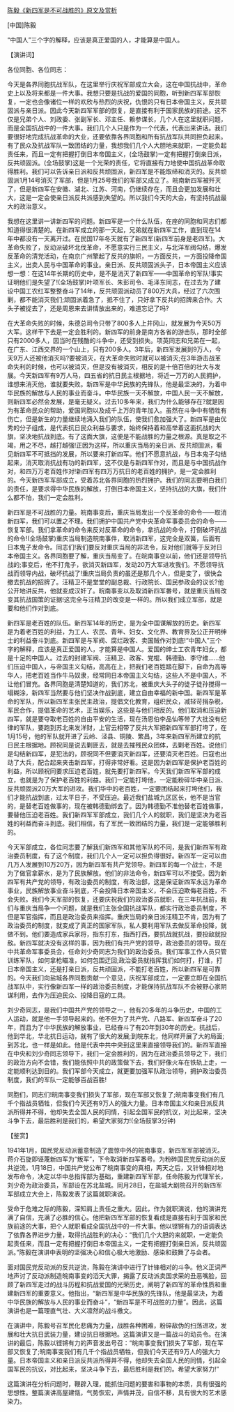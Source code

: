[陈毅《新四军是不可战胜的》原文及赏析](https://www.vrrw.net/wx/14698.html)

[中国]陈毅

“中国人”三个字的解释，应该是真正爱国的人，才能算是中国人。

【演讲词】

各位同胞、各位同志：

今天是各界同胞抗战军队，在这里举行庆祝军部成立大会，这在中国抗战中，革命史上以及将来都是一件大事。我想只要是抗战的爱国的同胞，听到新四军军部恢复，一定也会像诸位一样的欢欣与热烈的庆祝，仇恨的只有日本帝国主义，反共顽固派与亲日派。因此今天新四军军部的恢复，是直接有利于国家民族的前途。这不仅是兄弟个人、刘政委、张副军长、邓主任、赖参谋长，几个人在这里就职问题，而是全国抗战中的一件大事。我们几个人只是作为一个代表，代表出来讲话。我们要很好地完成抗战革命的大业，还要依靠各界同胞和所有抗战军队共同担负起来。有了民众及抗战军队一致团结的力量，我想我们几个人大胆地来就职，一定能负起责任来，而且一定有把握打倒日本帝国主义，(全场鼓掌)一定有把握打倒亲日派，反共顽固派。(全场鼓掌)这是一个光荣的责任，它将直接有力地使中国抗战革命取得胜利。我们可以告诉亲日派和反共顽固派，新四军是不能取缔和消灭的。反共顽固派1月14号消灭了军部，但是1月25号我们的军部又成立了。皖南新四军被歼灭了，但是新四军在安徽、湖北、江苏、河南，仍继续存在，而且会更加发展和壮大，这是一定会使亲日派反共派感到失望的。所以我们今天的大会，有坚持抗战最大的政治意义。

我想在这里讲一讲新四军的问题。新四军是一个什么队伍，在座的同胞和同志们都知道得很清楚的。在新四军成立的那一天起，兄弟就在新四军工作，直到现在14年中都没有一天离开过。在民国17年冬天就有了新四军(新四军前身是老四军)。大革命失败了，反动派破坏北伐革命，不愿意实行三民主义，与北洋军阀勾结，爆发反革命的清党活动，在南京广州擎起了反共的旗帜，一方面反共，一方面投降帝国主义，出卖人民与中国革命的事业。亲日派、反共顽固派头子，日本帝国主义应该想一想：在这14年长期的历史中，是不是消灭了新四军——中国革命的军队!事实证明他们是失望了!(全场鼓掌)叶项军长、朱彭司令、毛泽东同志，在过去为了建设中国工农红军整整奋斗了14年，反共顽固派动员了800万大兵，经过了六次围剿，都不能消灭我们;顽固派着急了，抵不住了，只好拿下反共的招牌来合作。大头子被捉去了，还是周恩来去讲情放出来的，难道忘记了吗?

在大革命失败的时候，朱德总司令只带了800多人上井冈山，就发展为今天50万大军。这样干下去是一定会胜利的。新四军的前身是南方各省的游击队，那时全部只有2000多人，因当时在残酷的斗争中，还受到损失。项英同志和兄弟在一起，在广东、江西交界的一个山上，只有200多人。3年后，新四军发展到9万人，今天9万人还被他消灭吗?要被消灭，在大革命失败时就可以被消灭;在3年游击战革命失利的时候，也可以被消灭，但是没有被消灭，相反的是十倍百倍的壮大与发展。今天新四军有9万人马，四五省的抗日民主根据地，将近一万万的人民拥护，谁想来消灭他，谁就要失败。新四军是中华民族的先锋队，他是最坚决的，为着中华民族的解放与人民的事业而奋斗。中华民族一天不解放，中国人民一天不解放，则新四军必然会发展，是毫无疑义。过去10多年来，我们为什么能够存在?就是因为有革命民众的帮助，爱国同胞以及成千上万的青年加入。虽然在斗争中有牺牲有伤亡，但是新生的力量继续地涌入我们的队伍，使我们愈加强大了。新四军是由优秀的分子组成，是代表抗日民众利益与要求，始终保持着和高举着这面抗战的大旗，坚决地抗战到底。有了这面大旗，这便是不能战胜的力量之根源。真是取之不竭，用之不尽，越打越强!正因为这样，所以重庆当局的亲日派、反共顽固派，看见新四军不可抵挡的发展，所以要来打新四军。他们不愿意抗战，与日本鬼子勾结起来，消灭取消抗战有功的新四军，这不仅是与新四军作对，而且是与中国抗战作对，和四万万老百姓作对!新四军有四万万抗日的老百姓的拥护，是一定会胜利的。今天新四军军部成立，受着苏北各界同胞的热烈拥护。我们的同志要明白我们的责任，是要求得中华民族的解放，打倒日本帝国主义，坚持抗战的大旗，我们什么都不怕，我们一定会胜利。



新四军是不可战胜的力量。皖南事变后，重庆当局发出一个反革命的命令——取消新四军，我们可以置之不理。我们拥护中国共产党中央革命军事委员会的命令——恢复军部。我们拿革命的命令来反对反革命的命令，拿抗战的命令，打倒破坏抗战的命令!(全场鼓掌)重庆当局制造皖南事件，取消新四军，这完全是双簧，后面有日本鬼子发命令。同志们!我们要反对重庆当局的非法令，反对他们就等于反对日本帝国主义。各界同胞要了解，重庆当局变了。在皖南事变以前，他们还是领导抗战的;事变后，他不打鬼子，欲消灭新四军，发动20万大军进攻我们。不愿领导抗战而领导内战，破坏抗战了!重庆当局负责的虽还是那几个人，但是变了，很快会撤去抗战的招牌了。汪精卫不是堂堂的副总裁、行政院长、国民参政会的议长?他公开地讲反共，他就变成汉奸了。皖南事变以及取消新四军番号，就是重庆当局改变其抗战国策的证据!这完全与汪精卫的改变是一样的。所以我们成立军部，就是要和他们作对到底。

新四军是老百姓的队伍。新四军14年的历史，是为全中国谋解放的历史。新四军是为着老百姓的利益，为工人、农民、青年、妇女、文化界、教育界及公正开明绅士的利益奋斗到底。新四军是与军阀、腐烂政客、卖国贼作对到底!“中国人”三个字的解释，应该是真正爱国的人，才能算是中国人。爱国的绅士工农青年妇女，都是十足的中国人。过去的封建军阀、汪精卫、政客、党棍、韩德勤、李守维……他们压迫中国人，与帝国主义勾结，高高在上，把我们老百姓踏在脚下，自命为高等华人，把老百姓当作牛马奴隶，经常同日本帝国主义勾结，这些人不是中国人，不让他们冒充。各界同胞是清楚知道的，我们苏北，被重庆大头子的徒子徒孙搅得一塌糊涂，新四军当然要与他们坚决作战到底，建立自由幸福的新中国。新四军是革命的军队，所以新四军主张民主政治，提倡文化教育，组织民众，减轻苛捐杂税，军民合作，提倡革命的艺术，正当娱乐，这些是与他们相反的。他们取消和压迫新四军，就是要夺取老百姓的自由平安的生活，现在汤恩伯李品仙等带了大批没有纪律的军队，要跑到苏北来发洋财，上官云相带了反共大军把新四军军部打垮了，在1月15号，他的军队就开进了云岭、泾县、铜陵、繁昌，3年来新四军所建立的抗日民主根据地。顾祝同是说去剿匪去，就是去摧残民众团体，去剿老百姓。说他们是勾结新四军，是犯法的，顾祝同不但要消灭新四军，还要消灭老百姓。日寇也出动了大兵，配合起来夹击新四军，打得非常好看。这是因为新四军是保护老百姓的利益，所以顾祝同要求压迫老百姓，就先要打新四军。今天我们新四军军部的成立，也就是为了保护老百姓的利益。我们一定能打垮他，一定能粉碎华中亲日派、反共顽固派20万大军的进攻。我们华中的老百姓，一定要团结起来打垮他们，我们才能抗战到底，过太平日子，不受压迫。最近我们盐城九区区长，他不是当官的，是替老百姓做事的，现在被韩德勤绑去了。因为韩德勤不准他替老百姓做事，要替他压迫老百姓。我们新四军军部成立，我们几个人的就职，我们是坚决为老百姓的利益而奋斗到底。我们相信，有了军民一致团结的力量，我们是一定能够胜利的。

今天军部成立，各位同志要了解我们新四军和其他军队的不同，是我们新四军有政治委员制度，有了这个制度，我们几个人一定可以担负得很好。新四军一定可以由几万人发展到10万20万，因为新四军有共产党领导。新四军的每一个战士，不是为了做官拿薪水，是为了民族解放。他们的非法命令，新四军可以不接受。因为新四军有共产党的领导，有政治委员的制度，有政治部，这是保证新四军永远为革命事业，民族解放事业奋斗到底，不会投降日本帝国主义，不会压迫欺侮老百姓，不会失败。我们今天军部的恢复，还要庆祝我们的政治委员就职，在三年抗战前，我们与重庆当局争一个问题，就是我们主张全国抗战军队，都实行政治委员制度，不但是军官指挥，而且是政治委员来指挥。重庆当局的亲日派汪精卫不肯，因为有了政治委员的制度，就变成了真正的国家军队，私人要利用军队去做反革命投降，就做不到。他们要造成家兵家将，指东打东，指西打西，要抗战就抗战，要投敌就投敌。新四军就决没有这样的事，因为我们有共产党的领导，政治委员的领导。现在中共革命军事委员会，任命刘少奇同志为我们的政治委员。我们军事工作人员只管训练军队，如何拿枪瞄准，如何包围迂回;政治委员就指挥我们如何打，打谁，打日本帝国主义，还是打亲日派，反共顽固派，不能打老百姓，所以新四军是可靠的。今天我们向盐城各界同胞贡献一个意见，庆祝军部成立，一定要立即在全国抗战军队中，实行像新四军一样的政治委员制度，才能保持抗战军队不会被野心家阴谋利用，去作为压迫民众、投降日寇的工具。

刘少奇同志，是我们中国共产党的领导之一，他有20多年的斗争历史，中国的工人运动，就是他一手领导起来的。他不但为了共产党、八路军、新四军奋斗了20年，而且为了中华民族的解放事业，已经奋斗了有20年到30年的历史。抗战后，他到华北，华北抗日运动，就有了很大的发展;到皖东北，他同样开展了大的局面;到苏北，也一样是如此。他是代表中共中央到这里来直接领导我们的。新四军直接在中央和刘少奇同志领导下，我们一定会胜利的，因为在政治委员领导之下，我们的政治方向不会错，我们能依照中共的政策做下去，我们好像火车在铁轨上走，一定能顺利达到目的。我们军部今天成立，就更要加强军队政治领导，拥护政治委员制度，我们的军队一定能够百战百胜!

同胞们，同志们!皖南事变我们损失了军部，现在军部又恢复了;皖南事变我们有几千个指战员牺牲，但我们今天还有9万人的强大力量。日本帝国主义和亲日派反共派所得并不得，他却失去全国人民的同情，引起全国军民的抗议，对比起来，坚决斗争下去，最后胜利是我们的，希望大家努力!(全场鼓掌3分钟)

【鉴赏】

1941年1月，国民党反动派蓄意制造了震惊中外的皖南事变，新四军军部被消灭。蒋介石旋即诬蔑新四军为“叛军”，下令取消新四军番号。为粉碎国民党反动派的反共逆流，1月18日，中国共产党公布了皖南事变的真相，两天之后，又针锋相对地发布命令，决定以华中总指挥部为基础，重建新四军军部，任命陈毅为代理军长，刘少奇为政治委员，军部设在苏北盐城。同月28日，在盐城大剧院召开的新四军军部成立大会上，陈毅发表了这篇就职演说。

受命于危难之际的陈毅，深知肩上责任之重大。因此，作为就职演说，他的演讲充满了自信，充满了必胜的信心。他把新四军军部的恢复看成是直接有利于国家和民族前途的大事，把个人就职看成全国抗战中的一件大事。他以铿锵有力的语调表达了依靠各界进步力量，取得抗战胜利的决心：“我们几个大胆的来就职，一定能负起责任来，而且一定有把握打倒日本帝国主义，一定有把握打倒亲日派，反共顽固派。”陈毅在演讲中表明的坚强决心和信心极大地激励、感染和鼓舞了与会者。

面对国民党反动派的反共逆流，陈毅在演讲中进行了针锋相对的斗争。他义正词严地声讨了反动派制造皖南事变的滔天大罪，揭露了反动派卖国求荣的丑恶嘴脸，回顾了新四军走过的战斗历程和抗战爱国的光荣历史，阐明了新四军的革命性质和重建新四军的重要意义。他指出，“新四军是中华民族的先锋队，他是最坚决，为着中华民族的解放与人民的事业而奋斗”，“新四军是不可战胜的力量”。因此，这篇演讲也是一篇理直气壮、大义凛然的战斗檄文。

在演讲中，陈毅号召军民化悲痛为力量，战胜各种困难，粉碎敌伪的扫荡进攻，发展和壮大抗日武装力量，建设抗日根据地。这篇演讲又是一篇战斗的动员令。在演讲的最后，陈毅以铿锵有力的声音发出号召：“皖南事变我们损失了军部，现在军部又恢复了;皖南事变我们有几千个指战员牺牲，但我们今天还有9万人的强大力量。日本帝国主义和亲日派反共派所得并不得，他却失去全国人民的同情，引起全国军民的抗议，对比起来，坚决斗争下去，最后胜利是我们的。希望大家努力!”

这篇演讲在分析问题时，鞭辟入理，能抓住问题的要害和事物的本质，具有很强的思想性。整篇演讲高屋建瓴，气势恢宏，声情并茂，自信不移，具有很大的艺术感染力。

